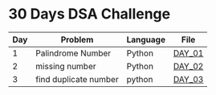 # 30 Days DSA Challenge

| Day | Problem | Language | File |
|-----|---------|---------|------|
| 1   | Palindrome Number | Python | [DAY_01](day01) |
| 2   | missing number    | Python | [DAY_02](day02) |
| 3   | find duplicate number| python | [DAY_03](day03) |
